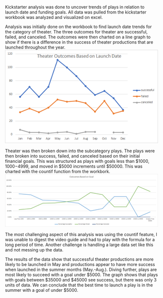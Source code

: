 Kickstarter analysis was done to uncover trends of plays in relation to launch date and funding goals. All data was pulled from the kickstarter workbook was analyzed and visualized on excel.

Analysis was initially done on the workbook to find launch date trends for the category of theater. The three outcomes for theater are successful, failed, and canceled. The outcomes were then charted on a line graph to show if there is a difference in the success of theater productions that are launched throughout the year. 
![Theater Outcomes vs Launch.](Theater_Outcomes_vs_Launch.png "This is a graph.")

Theater was then broken down into the subcategory plays. The plays were then broken into success, failed, and canceled based on their initial financial goals. This was structured as plays with goals less than $1000, $1000-$4999, and moved in $5000 increments until $50000. This was charted with the countif function from the workbork. 
![Outcomes vs Goals.](Outcomes_vs_Goals.png "This is a graph.")

The most challenging aspect of this analysis was using the countif feature, I was unable to digest the video guide and had to play with the formula for a long period of time. Another challenge is handling a large data set like this and not messing up the data.

The results of the data show that successful theater productions are more likely to be launched in May and productions appear to have more success when launched in the summer months (May.-Aug.). Diving further, plays are most likely to succeed with a goal under $5000. The graph shows that plays with goals between $35000 and $45000 see success, but there was only 3 units of data. We can conclude that the best time to launch a play is in the summer with a goal of under $5000. 
